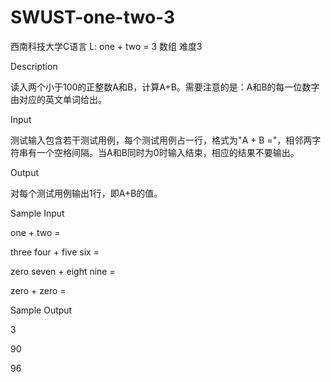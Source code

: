 # SWUST-one-two-3
西南科技大学C语言 L: one + two = 3 数组 难度3


Description 

读入两个小于100的正整数A和B，计算A+B。需要注意的是：A和B的每一位数字由对应的英文单词给出。

Input 

测试输入包含若干测试用例，每个测试用例占一行，格式为"A + B ="，相邻两字符串有一个空格间隔。当A和B同时为0时输入结束，相应的结果不要输出。

Output 

对每个测试用例输出1行，即A+B的值。

Sample Input

one + two =

three four + five six =

zero seven + eight nine =

zero + zero =

Sample Output

3

90

96
